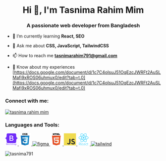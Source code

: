 <h1 align="center">Hi 👋, I'm Tasnima Rahim Mim</h1>
<h3 align="center">A passionate web developer from Bangladesh</h3>

- 🌱 I’m currently learning **React, SEO**

- 💬 Ask me about **CSS, JavaScript, TailwindCSS**

- 📫 How to reach me **tasnimarahim791@gmail.com**

- 📄 Know about my experiences [https://docs.google.com/document/d/1c7C4oIsuJ51OqEzcJWRFt2AuSLMafi9xROS06uhmux0/edit?tab=t.0](https://docs.google.com/document/d/1c7C4oIsuJ51OqEzcJWRFt2AuSLMafi9xROS06uhmux0/edit?tab=t.0)

<h3 align="left">Connect with me:</h3>
<p align="left">
<a href="https://linkedin.com/in/tasnima rahim mim" target="blank"><img align="center" src="https://raw.githubusercontent.com/rahuldkjain/github-profile-readme-generator/master/src/images/icons/Social/linked-in-alt.svg" alt="tasnima rahim mim" height="30" width="40" /></a>
</p>

<h3 align="left">Languages and Tools:</h3>
<p align="left"> <a href="https://getbootstrap.com" target="_blank" rel="noreferrer"> <img src="https://raw.githubusercontent.com/devicons/devicon/master/icons/bootstrap/bootstrap-plain-wordmark.svg" alt="bootstrap" width="40" height="40"/> </a> <a href="https://www.w3schools.com/css/" target="_blank" rel="noreferrer"> <img src="https://raw.githubusercontent.com/devicons/devicon/master/icons/css3/css3-original-wordmark.svg" alt="css3" width="40" height="40"/> </a> <a href="https://www.figma.com/" target="_blank" rel="noreferrer"> <img src="https://www.vectorlogo.zone/logos/figma/figma-icon.svg" alt="figma" width="40" height="40"/> </a> <a href="https://www.w3.org/html/" target="_blank" rel="noreferrer"> <img src="https://raw.githubusercontent.com/devicons/devicon/master/icons/html5/html5-original-wordmark.svg" alt="html5" width="40" height="40"/> </a> <a href="https://developer.mozilla.org/en-US/docs/Web/JavaScript" target="_blank" rel="noreferrer"> <img src="https://raw.githubusercontent.com/devicons/devicon/master/icons/javascript/javascript-original.svg" alt="javascript" width="40" height="40"/> </a> <a href="https://reactjs.org/" target="_blank" rel="noreferrer"> <img src="https://raw.githubusercontent.com/devicons/devicon/master/icons/react/react-original-wordmark.svg" alt="react" width="40" height="40"/> </a> <a href="https://tailwindcss.com/" target="_blank" rel="noreferrer"> <img src="https://www.vectorlogo.zone/logos/tailwindcss/tailwindcss-icon.svg" alt="tailwind" width="40" height="40"/> </a> </p>

<p><img align="center" src="https://github-readme-stats.vercel.app/api/top-langs?username=tasnima791&show_icons=true&locale=en&layout=compact" alt="tasnima791" /></p>

